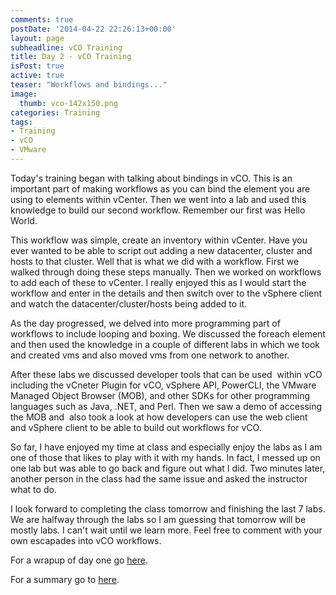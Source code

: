 ```yaml
---
comments: true
postDate: '2014-04-22 22:26:13+00:00'
layout: page
subheadline: vCO Training
title: Day 2 - vCO Training
isPost: true
active: true
teaser: "Workflows and bindings..."
image:
  thumb: vco-142x150.png
categories: Training
tags:
- Training
- vCO
- VMware
---
```


Today's training began with talking about bindings in vCO. This is an important part of making workflows as you can bind the element you are using to elements within vCenter. Then we went into a lab and used this knowledge to build our second workflow. Remember our first was Hello World.

This workflow was simple, create an inventory within vCenter. Have you ever wanted to be able to script out adding a new datacenter, cluster and hosts to that cluster. Well that is what we did with a workflow. First we walked through doing these steps manually. Then we worked on workflows to add each of these to vCenter. I really enjoyed this as I would start the workflow and enter in the details and then switch over to the vSphere client and watch the datacenter/cluster/hosts being added to it.

As the day progressed, we delved into more programming part of workflows to include looping and boxing. We discussed the foreach element and then used the knowledge in a couple of different labs in which we took and created vms and also moved vms from one network to another.

After these labs we discussed developer tools that can be used  within vCO including the vCneter Plugin for vCO, vSphere API, PowerCLI, the VMware Managed Object Browser (MOB), and other SDKs for other programming languages such as Java, .NET, and Perl. Then we saw a demo of accessing the MOB and  also took a look at how developers can use the web client and vSphere client to be able to build out workflows for vCO.

So far, I have enjoyed my time at class and especially enjoy the labs as I am one of those that likes to play with it with my hands. In fact, I messed up on one lab but was able to go back and figure out what I did. Two minutes later, another person in the class had the same issue and asked the instructor what to do.

I look forward to completing the class tomorrow and finishing the last 7 labs. We are halfway through the labs so I am guessing that tomorrow will be mostly labs. I can't wait until we learn more. Feel free to comment with your own escapades into vCO workflows.

For a wrapup of day one go [here](/Training/2014/04/21/day-1-vco-training/).

For a summary go to [here](/Training/2014/04/25/vco-training-wrap-up/).
